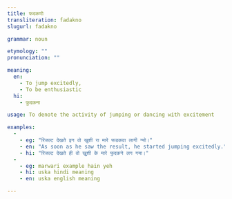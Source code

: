 ```yaml
---
title: फदकणो
transliteration: fadakno
slugurl: fadakno

grammar: noun

etymology: ""
pronunciation: ""

meaning: 
  en: 
    - To jump excitedly, 
    - To be enthusiastic
  hi: 
    - फुदकना

usage: To denote the activity of jumping or dancing with excitement

examples:
  - 
    - eg: "रिजल्ट देखते इन वो खुशी रा मारे फडकवा लागी ग्यो।" 
    - en: "As soon as he saw the result, he started jumping excitedly."
    - hi: "रिजल्ट देखते ही वो खुुशी के मारे फुदकने लग गया।"
  - 
    - eg: marwari example hain yeh
    - hi: uska hindi meaning
    - en: uska english meaning

---
```

